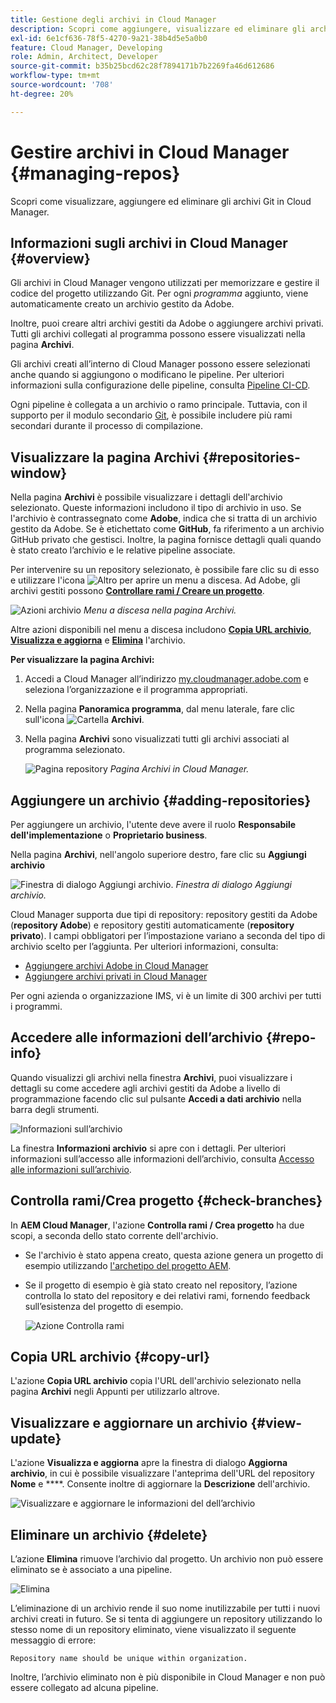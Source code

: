 ```yaml
---
title: Gestione degli archivi in Cloud Manager
description: Scopri come aggiungere, visualizzare ed eliminare gli archivi Git in Cloud Manager.
exl-id: 6e1cf636-78f5-4270-9a21-38b4d5e5a0b0
feature: Cloud Manager, Developing
role: Admin, Architect, Developer
source-git-commit: b35b25bcd62c28f7894171b7b2269fa46d612686
workflow-type: tm+mt
source-wordcount: '708'
ht-degree: 20%

---
```



# Gestire archivi in Cloud Manager {#managing-repos}

Scopri come visualizzare, aggiungere ed eliminare gli archivi Git in Cloud Manager.

## Informazioni sugli archivi in Cloud Manager {#overview}

Gli archivi in Cloud Manager vengono utilizzati per memorizzare e gestire il codice del progetto utilizzando Git. Per ogni *programma* aggiunto, viene automaticamente creato un archivio gestito da Adobe.

Inoltre, puoi creare altri archivi gestiti da Adobe o aggiungere archivi privati. Tutti gli archivi collegati al programma possono essere visualizzati nella pagina **Archivi**.

Gli archivi creati all’interno di Cloud Manager possono essere selezionati anche quando si aggiungono o modificano le pipeline. Per ulteriori informazioni sulla configurazione delle pipeline, consulta [Pipeline CI-CD](/help/implementing/cloud-manager/configuring-pipelines/introduction-ci-cd-pipelines.md).

Ogni pipeline è collegata a un archivio o ramo principale. Tuttavia, con il supporto per il modulo secondario [Git](git-submodules.md), è possibile includere più rami secondari durante il processo di compilazione.

## Visualizzare la pagina Archivi {#repositories-window}

Nella pagina **Archivi** è possibile visualizzare i dettagli dell&#39;archivio selezionato. Queste informazioni includono il tipo di archivio in uso. Se l&#39;archivio è contrassegnato come **Adobe**, indica che si tratta di un archivio gestito da Adobe. Se è etichettato come **GitHub**, fa riferimento a un archivio GitHub privato che gestisci. Inoltre, la pagina fornisce dettagli quali quando è stato creato l’archivio e le relative pipeline associate.

Per intervenire su un repository selezionato, è possibile fare clic su di esso e utilizzare l&#39;icona ![Altro](https://spectrum.adobe.com/static/icons/workflow_18/Smock_More_18_N.svg) per aprire un menu a discesa. Ad Adobe, gli archivi gestiti possono **[Controllare rami / Creare un progetto](#check-branches)**.

![Azioni archivio](assets/repository-actions.png)
*Menu a discesa nella pagina Archivi.*

Altre azioni disponibili nel menu a discesa includono **[Copia URL archivio](#copy-url)**, **[Visualizza e aggiorna](#view-update)** e **[Elimina](#delete)** l&#39;archivio.

**Per visualizzare la pagina Archivi:**

1. Accedi a Cloud Manager all’indirizzo [my.cloudmanager.adobe.com](https://my.cloudmanager.adobe.com/) e seleziona l’organizzazione e il programma appropriati.

1. Nella pagina **Panoramica programma**, dal menu laterale, fare clic sull&#39;icona ![Cartella](https://spectrum.adobe.com/static/icons/workflow_18/Smock_Folder_18_N.svg) **Archivi**.

1. Nella pagina **Archivi** sono visualizzati tutti gli archivi associati al programma selezionato.

   ![Pagina repository](assets/repositories.png)
   *Pagina Archivi in Cloud Manager.*

## Aggiungere un archivio {#adding-repositories}

Per aggiungere un archivio, l&#39;utente deve avere il ruolo **Responsabile dell&#39;implementazione** o **Proprietario business**.

Nella pagina **Archivi**, nell&#39;angolo superiore destro, fare clic su **Aggiungi archivio**

![Finestra di dialogo Aggiungi archivio.](assets/repository-add.png)
*Finestra di dialogo Aggiungi archivio.*

Cloud Manager supporta due tipi di repository: repository gestiti da Adobe (**repository Adobe**) e repository gestiti automaticamente (**repository privato**). I campi obbligatori per l’impostazione variano a seconda del tipo di archivio scelto per l’aggiunta. Per ulteriori informazioni, consulta:

* [Aggiungere archivi Adobe in Cloud Manager](adobe-repositories.md)
* [Aggiungere archivi privati in Cloud Manager](private-repositories.md)

Per ogni azienda o organizzazione IMS, vi è un limite di 300 archivi per tutti i programmi.

## Accedere alle informazioni dell’archivio {#repo-info}

Quando visualizzi gli archivi nella finestra **Archivi**, puoi visualizzare i dettagli su come accedere agli archivi gestiti da Adobe a livello di programmazione facendo clic sul pulsante **Accedi a dati archivio** nella barra degli strumenti.

![Informazioni sull’archivio](assets/repository-access-repo-info2.png)

La finestra **Informazioni archivio** si apre con i dettagli. Per ulteriori informazioni sull’accesso alle informazioni dell’archivio, consulta [Accesso alle informazioni sull’archivio](/help/implementing/cloud-manager/managing-code/accessing-repos.md).

## Controlla rami/Crea progetto {#check-branches}

In **AEM Cloud Manager**, l&#39;azione **Controlla rami / Crea progetto** ha due scopi, a seconda dello stato corrente dell&#39;archivio.

* Se l&#39;archivio è stato appena creato, questa azione genera un progetto di esempio utilizzando [l&#39;archetipo del progetto AEM](https://experienceleague.adobe.com/it/docs/experience-manager-core-components/using/developing/archetype/overview).
* Se il progetto di esempio è già stato creato nel repository, l’azione controlla lo stato del repository e dei relativi rami, fornendo feedback sull’esistenza del progetto di esempio.

  ![Azione Controlla rami](assets/check-branches.png)

## Copia URL archivio {#copy-url}

L&#39;azione **Copia URL archivio** copia l&#39;URL dell&#39;archivio selezionato nella pagina **Archivi** negli Appunti per utilizzarlo altrove.

## Visualizzare e aggiornare un archivio {#view-update}

L&#39;azione **Visualizza e aggiorna** apre la finestra di dialogo **Aggiorna archivio**, in cui è possibile visualizzare l&#39;anteprima dell&#39;URL del repository **Nome** e ****. Consente inoltre di aggiornare la **Descrizione** dell&#39;archivio.

![Visualizzare e aggiornare le informazioni del dell’archivio](assets/repository-view-update.png)

## Eliminare un archivio {#delete}

L’azione **Elimina** rimuove l’archivio dal progetto. Un archivio non può essere eliminato se è associato a una pipeline.

![Elimina](assets/repository-delete.png)

L’eliminazione di un archivio rende il suo nome inutilizzabile per tutti i nuovi archivi creati in futuro. Se si tenta di aggiungere un repository utilizzando lo stesso nome di un repository eliminato, viene visualizzato il seguente messaggio di errore:

`Repository name should be unique within organization.`

Inoltre, l’archivio eliminato non è più disponibile in Cloud Manager e non può essere collegato ad alcuna pipeline.


